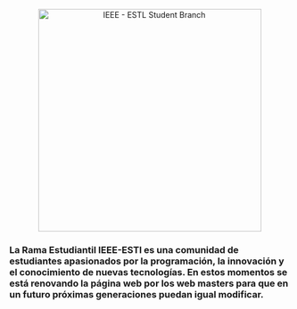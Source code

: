 <p align='center'>
  <img width='400px' src='public/logo.png' alt='IEEE - ESTL Student Branch'>
<p>

### La Rama Estudiantil IEEE-ESTl es una comunidad de estudiantes apasionados por la programación, la innovación y el conocimiento de nuevas tecnologías. En estos momentos se está renovando la página web por los web masters para que en un futuro próximas generaciones puedan igual modificar.

